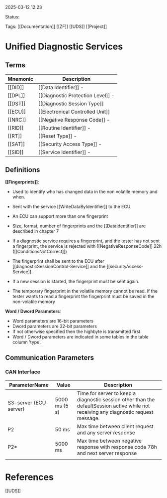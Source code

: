
2025-03-12 12:23

Status:

Tags: [[Documentation]] [[ZF]] [[UDS]] [[Project]]

# Unified Diagnostic Services
## Terms

| **Mnemonic** | **Description**                   |
| ------------ | --------------------------------- |
| [[DID]]      | [[Data Identifier]] -             |
| [[DPL]]      | [[Diagnostic Protection Level]] - |
| [[DST]]      | [[Diagnostic Session Type]]       |
| [[ECU]]      | [[Electronical Controlled Unit]]  |
| [[NRC]]      | [[Negative Response Code]] -      |
| [[RID]]      | [[Routine Identifier]] -          |
| [[RT]]       | [[Reset Type]] -                  |
| [[SAT]]      | [[Security Access Type]] -        |
| [[SID]]      | [[Service Identifier]] -          |
## Definitions
**[[Fingerprints]]**:
- Used to identify who has changed data in the non volatile memory and when.
- Sent with the service [[WriteDataByIdentifier]] to the ECU.
- An ECU can support more than one fingerprint
- Size, format, number of fingerprints and the [[DataIdentifier]] are described in chapter 7

- If a diagnostic service requires a fingerprint, and the tester has not sent a fingerprint, the service is rejected with [[NegativeResponseCode]] 22h ([[ConditionsNotCorrect]])
- The fingerprint shall be sent to the ECU after [[diagnosticSessionControl-Service]] and the [[securityAccess-Service]].
- If a new session is started, the fingerprint must be sent again.
- The temporary fingerprint in the volatile memory cannot be read. If the tester wants to read a fingerprint the fingerprint must be saved in the non-volatile memory

**Word / Dword Parameters**:
- Word parameters are 16-bit parameters
- Dword parameters are 32-bit parameters
- If not otherwise specified then the highbyte is transmitted first.
- Word / Dword parameters are indicated in some tables in the table column 'type'.

## Communication Parameters
### CAN Interface

| **ParameterName**      | **Value**     | **Description**                                                                                                                       |
| ---------------------- | ------------- | ------------------------------------------------------------------------------------------------------------------------------------- |
| S3-server (ECU server) | 5000 ms (5 s) | Time for server to keep a diagnostic session other than the defaultSession active while not receiving any diagnostic request message. |
| P2                     | 50 ms         | Max time between client request and any server response                                                                               |
| P2*                    | 5000 ms       | Max time between negative response with response code 78h and next server response                                                    |
|                        |               |                                                                                                                                       |








# References
[[UDS]]